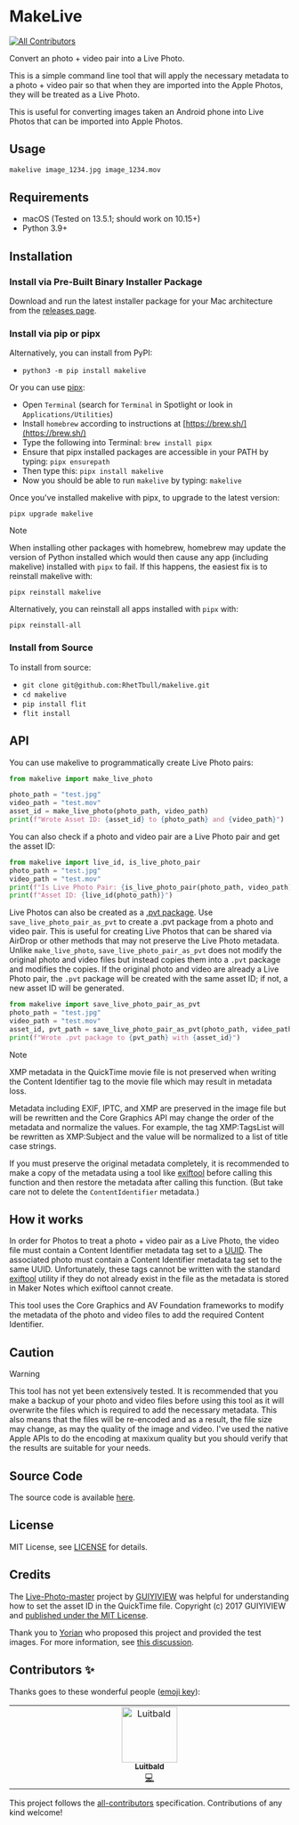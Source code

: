 # MakeLive
<!-- ALL-CONTRIBUTORS-BADGE:START - Do not remove or modify this section -->
[![All Contributors](https://img.shields.io/badge/all_contributors-1-orange.svg?style=flat-square)](#contributors-)
<!-- ALL-CONTRIBUTORS-BADGE:END -->

Convert an photo + video pair into a Live Photo.

This is a simple command line tool that will apply the necessary metadata to a photo + video pair so that when they are imported into the Apple Photos, they will be treated as a Live Photo.

This is useful for converting images taken an Android phone into Live Photos that can be imported into Apple Photos.

## Usage

```bash
makelive image_1234.jpg image_1234.mov
```

## Requirements

- macOS (Tested on 13.5.1; should work on 10.15+)
- Python 3.9+

## Installation

### Install via Pre-Built Binary Installer Package

Download and run the latest installer package for your Mac architecture from the [releases page](https://github.com/RhetTbull/makelive/releases).

### Install via pip or pipx

Alternatively, you can install from PyPI:

- `python3 -m pip install makelive`

Or you can use [pipx](https://github.com/pypa/pipx):

- Open `Terminal` (search for `Terminal` in Spotlight or look in `Applications/Utilities`)
- Install `homebrew` according to instructions at [https://brew.sh/](https://brew.sh/)
- Type the following into Terminal: `brew install pipx`
- Ensure that pipx installed packages are accessible in your PATH by typing: `pipx ensurepath`
- Then type this: `pipx install makelive`
- Now you should be able to run `makelive` by typing: `makelive`

Once you've installed makelive with pipx, to upgrade to the latest version:

    pipx upgrade makelive

> [!NOTE]
> When installing other packages with homebrew, homebrew may update the version of Python installed which would then cause any app (including makelive) installed with `pipx` to fail. If this happens, the easiest fix is to reinstall makelive with:

    pipx reinstall makelive

Alternatively, you can reinstall all apps installed with `pipx` with:

    pipx reinstall-all

### Install from Source

To install from source:

- `git clone git@github.com:RhetTbull/makelive.git`
- `cd makelive`
- `pip install flit`
- `flit install`

## API

You can use makelive to programmatically create Live Photo pairs:

```python
from makelive import make_live_photo

photo_path = "test.jpg"
video_path = "test.mov"
asset_id = make_live_photo(photo_path, video_path)
print(f"Wrote Asset ID: {asset_id} to {photo_path} and {video_path}")
```

You can also check if a photo and video pair are a Live Photo pair and get the asset ID:

```python
from makelive import live_id, is_live_photo_pair
photo_path = "test.jpg"
video_path = "test.mov"
print(f"Is Live Photo Pair: {is_live_photo_pair(photo_path, video_path)}")
print(f"Asset ID: {live_id(photo_path)}")
```

Live Photos can also be created as a [.pvt package](https://fileinfo.com/extension/pvt). Use `save_live_photo_pair_as_pvt` to create a .pvt package from a photo and video pair. This is useful for creating Live Photos that can be shared via AirDrop or other methods that may not preserve the Live Photo metadata. Unlike `make_live_photo`, `save_live_photo_pair_as_pvt` does not modify the original photo and video files but instead copies them into a `.pvt` package and modifies the copies. If the original photo and video are already a Live Photo pair, the `.pvt` package will be created with the same asset ID; if not, a new asset ID will be generated.

```python
from makelive import save_live_photo_pair_as_pvt
photo_path = "test.jpg"
video_path = "test.mov"
asset_id, pvt_path = save_live_photo_pair_as_pvt(photo_path, video_path)
print(f"Wrote .pvt package to {pvt_path} with {asset_id}")
```

> [!NOTE]
> XMP metadata in the QuickTime movie file is not preserved when writing the Content Identifier tag to the movie file which may result in metadata loss.

Metadata including EXIF, IPTC, and XMP are preserved in the image file but will be rewritten and the Core Graphics API may change the order of the metadata and normalize the values. For example, the tag XMP:TagsList will be rewritten as XMP:Subject and the value will be normalized to a list of title case strings.

If you must preserve the original metadata completely, it is recommended to make a copy of the metadata using a tool like [exiftool](https://exiftool.org) before calling this function and then restore the metadata after calling this function. (But take care not to delete the `ContentIdentifier` metadata.)

## How it works

In order for Photos to treat a photo + video pair as a Live Photo, the video file must contain a Content Identifier metadata tag set to a [UUID](https://en.wikipedia.org/wiki/Universally_unique_identifier). The associated photo must contain a Content Identifier metadata tag set to the same UUID. Unfortunately, these tags cannot be written with the standard [exiftool](https://exiftool.org/) utility if they do not already exist in the file as the metadata is stored in Maker Notes which exiftool cannot create.

This tool uses the Core Graphics and AV Foundation frameworks to modify the metadata of the photo and video files to add the required Content Identifier.

## Caution

> [!WARNING]
> This tool has not yet been extensively tested. It is recommended that you make a backup of your photo and video files before using this tool as it will overwrite the files which is required to add the necessary metadata. This also means that the files will be re-encoded and as a result, the file size may change, as may the quality of the image and video. I've used the native Apple APIs to do the encoding at maxixum quality but you should verify that the results are suitable for your needs.

## Source Code

The source code is available [here](https://github.com/RhetTbull/makelive).

## License

MIT License, see [LICENSE](LICENSE) for details.

## Credits

The [Live-Photo-master](https://github.com/GUIYIVIEW/LivePhoto-master) project by [GUIYIVIEW](https://github.com/GUIYIVIEW) was helpful for understanding how to set the asset ID in the QuickTime file. Copyright (c) 2017 GUIYIVIEW and [published under the MIT License](https://github.com/GUIYIVIEW/LivePhoto-master/blob/master/LICENSE).

Thank you to [Yorian](https://github.com/Yorian) who proposed this project and provided the test images. For more information, see [this discussion](https://github.com/RhetTbull/makelive/discussions/1398).

## Contributors ✨

Thanks goes to these wonderful people ([emoji key](https://allcontributors.org/docs/en/emoji-key)):

<!-- ALL-CONTRIBUTORS-LIST:START - Do not remove or modify this section -->
<!-- prettier-ignore-start -->
<!-- markdownlint-disable -->
<table>
  <tbody>
    <tr>
      <td align="center" valign="top" width="14.28%"><a href="http://am1006.me"><img src="https://avatars.githubusercontent.com/u/13403435?v=4?s=100" width="100px;" alt="Luitbald"/><br /><sub><b>Luitbald</b></sub></a><br /><a href="https://github.com/RhetTbull/makelive/commits?author=am1006" title="Code">💻</a></td>
    </tr>
  </tbody>
</table>

<!-- markdownlint-restore -->
<!-- prettier-ignore-end -->

<!-- ALL-CONTRIBUTORS-LIST:END -->

This project follows the [all-contributors](https://github.com/all-contributors/all-contributors) specification. Contributions of any kind welcome!
